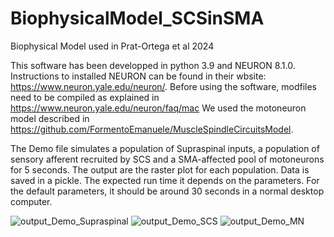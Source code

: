 # BiophysicalModel_SCSinSMA
 Biophysical Model used in Prat-Ortega et al 2024


This software has been developped in python 3.9 and NEURON 8.1.0.
Instructions to installed NEURON can be found in their wbsite: https://www.neuron.yale.edu/neuron/.
Before using the software, modfiles need to be compiled as explained in https://www.neuron.yale.edu/neuron/faq/mac
We used the motoneuron model described in https://github.com/FormentoEmanuele/MuscleSpindleCircuitsModel.


The Demo file simulates a population of Supraspinal inputs, a population of sensory afferent recruited by SCS and a SMA-affected pool of motoneurons for 5 seconds.
The output are the raster plot for each population. Data is saved in a pickle. The expected run time it depends on the parameters. For the default parameters, it should be around 30 seconds in a normal desktop computer.


![output_Demo_Supraspinal](https://github.com/genisprat/BiophysicalModel_SCSinSMA/assets/22342465/ac11cee0-b63b-487c-8053-b12e81f9db5c)
![output_Demo_SCS](https://github.com/genisprat/BiophysicalModel_SCSinSMA/assets/22342465/e4b3b48d-6733-4029-8035-37cebfd4a96c)
![output_Demo_MN](https://github.com/genisprat/BiophysicalModel_SCSinSMA/assets/22342465/62cbb586-2802-4530-a9c8-fa14879e3814)
